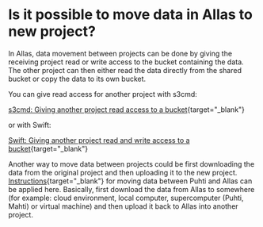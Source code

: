 # Is it possible to move data in Allas to new project?

In Allas, data movement between projects can be done by giving the receiving project read or write access to the bucket containing the data. The other project can then either read the data directly from the shared bucket or copy the data to its own bucket.

You can give read access for another project with s3cmd:

[s3cmd: Giving another project read access to a bucket](../../data/Allas/using_allas/s3_client.md#giving-another-project-read-access-to-a-bucket){target="_blank"}

or with Swift:

[Swift: Giving another project read and write access to a bucket](../../data/Allas/using_allas/swift_client.md#giving-another-project-read-and-write-access-to-a-bucket){target="_blank"}

Another way to move data between projects could be first downloading the data from the original project and then uploading it to the new project.
[Instructions](how-to-move-data-between-puhti-and-allas.md){target="_blank"} for moving data between Puhti and Allas can be applied here.
Basically, first download the data from Allas to somewhere (for example: cloud environment, local computer, supercomputer (Puhti, Mahti) or virtual machine) and then upload it back to Allas into another project.
